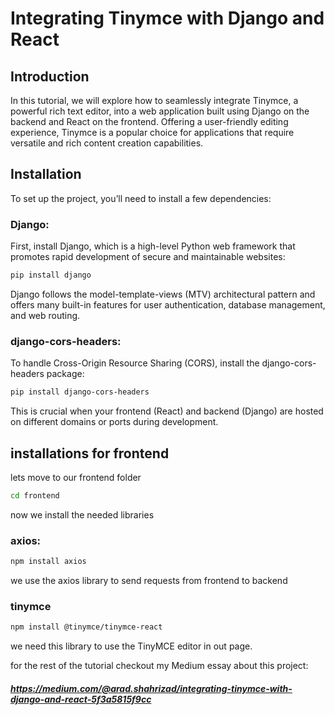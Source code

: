 # Integrating Tinymce with Django and React

## Introduction
In this tutorial, we will explore how to seamlessly integrate Tinymce, a powerful rich text editor, into a web application built using Django on the backend and React on the frontend. Offering a user-friendly editing experience, Tinymce is a popular choice for applications that require versatile and rich content creation capabilities.

## Installation
To set up the project, you’ll need to install a few dependencies:

### Django:

First, install Django, which is a high-level Python web framework that promotes rapid development of secure and maintainable websites:

```bash
pip install django
```
Django follows the model-template-views (MTV) architectural pattern and offers many built-in features for user authentication, database management, and web routing.

### django-cors-headers:

To handle Cross-Origin Resource Sharing (CORS), install the django-cors-headers package:

```bash
pip install django-cors-headers
```
This is crucial when your frontend (React) and backend (Django) are hosted on different domains or ports during development.

## installations for frontend

lets move to our frontend folder

```bash
cd frontend
```

now we install the needed libraries

### axios:
```bash
npm install axios
```
we use the axios library to send requests from frontend to backend

### tinymce
```bash
npm install @tinymce/tinymce-react
```

we need this library to use the TinyMCE editor in out page.


for the rest of the tutorial checkout my Medium essay about this project:
##### https://medium.com/@arad.shahrizad/integrating-tinymce-with-django-and-react-5f3a5815f9cc
